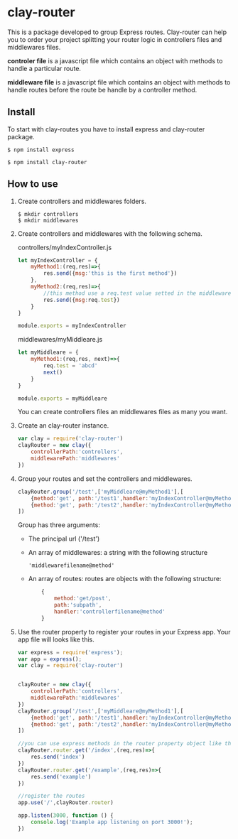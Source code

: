 # clay-router
This is a package developed to group Express routes. Clay-router can help you to order your project splitting your router logic in controllers files and middlewares files.


**controler file** is a  javascript file which contains an object with methods to handle a particular route.


**middleware file** is a javascript file which contains an object with methods  to handle  routes before the route be handle by a controller method.




## Install

To start with clay-routes you have to install express and clay-router package.
```
$ npm install express

$ npm install clay-router
```
## How to use

1. Create  controllers and middlewares folders.

	```
	$ mkdir controllers
	$ mkdir middlewares
	```
2. Create  controllers and middlewares with the following schema.

	controllers/myIndexController.js

	```javascript
	let myIndexController = {
		myMethod1:(req,res)=>{
			res.send({msg:'this is the first method'})
		},
		myMethod2:(req,res)=>{
			//this method use a req.test value setted in the middleware file
			res.send({msg:req.test})
		}
	}

	module.exports = myIndexController
	```
	middlewares/myMiddleare.js

	```javascript
	let myMiddleare = {
		myMethod1:(req,res, next)=>{
			req.test = 'abcd'
			next()
		}
	}

	module.exports = myMiddleare
	```
	You can create controllers files an middlewares files as many  you want.

3. Create  an clay-router  instance.
	
	```javascript
	var clay = require('clay-router')
	clayRouter = new clay({
		controllerPath:'controllers',
		middlewarePath:'middlewares'
	})

	```

4. Group your routes and set the  controllers and middlewares.

	```javascript
	clayRouter.group('/test',['myMiddleare@myMethod1'],[
		{method:'get', path:'/test1',handler:'myIndexController@myMethod1'},
		{method:'get', path:'/test2',handler:'myIndexController@myMethod2'}
	])

	```

	Group has three arguments:

	- The principal  url ('/test')

	- An array of middlewares: a string with the following structure 	
		```
		'middlewarefilename@method'
		```

	- An array of routes: routes are objects with the following structure:


		```javascript
			{
				method:'get/post', 
				path:'subpath',
				handler:'controllerfilename@method'
			}
		```
5. Use the router property  to register your routes in your Express app. Your app file will looks like this.

	```javascript
	var express = require('express');
	var app = express();
	var clay = require('clay-router')


	clayRouter = new clay({
		controllerPath:'controllers',
		middlewarePath:'middlewares'
	})
	clayRouter.group('/test',['myMiddleare@myMethod1'],[
		{method:'get', path:'/test1',handler:'myIndexController@myMethod1'},
		{method:'get', path:'/test2',handler:'myIndexController@myMethod2'}
	])

	//you can use express methods in the router property object like that
	clayRouter.router.get('/index',(req,res)=>{
		res.send('index')
	})
	clayRouter.router.get('/example',(req,res)=>{
		res.send('example')
	})

	//register the routes
	app.use('/',clayRouter.router)

	app.listen(3000, function () {
		console.log('Example app listening on port 3000!');
	})
```
